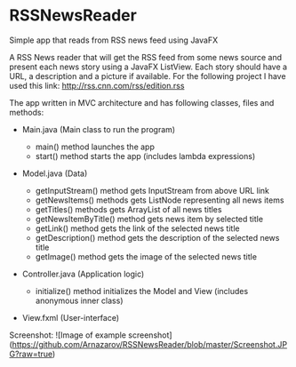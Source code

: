 # RSSNewsReader
Simple app that reads from RSS news feed using JavaFX


A RSS News reader that will get the RSS feed from some news source and present each news story using a JavaFX ListView. Each story should have a URL, a description and a picture if available. For the following project I have used this link: http://rss.cnn.com/rss/edition.rss

The app written in MVC architecture and has following classes, files and methods: 
  - Main.java (Main class to run the program)
      - main() method launches the app
      - start() method starts the app (includes lambda expressions)
  
  - Model.java (Data)
      - getInputStream() method gets InputStream from above URL link
      - getNewsItems() methods gets ListNode representing all news items
      - getTitles() methods gets ArrayList of all news titles
      - getNewsItemByTitle() method gets news item by selected title
      - getLink() method gets the link of the selected news title
      - getDescription() method gets the description of the selected news title
      - getImage() method gets the image of the selected news title
  
  - Controller.java (Application logic)
      - initialize() method initializes the Model and View (includes anonymous inner class)
 
 - View.fxml (User-interface)
 
 Screenshot:
 ![Image of example screenshot] (https://github.com/Arnazarov/RSSNewsReader/blob/master/Screenshot.JPG?raw=true)
 
